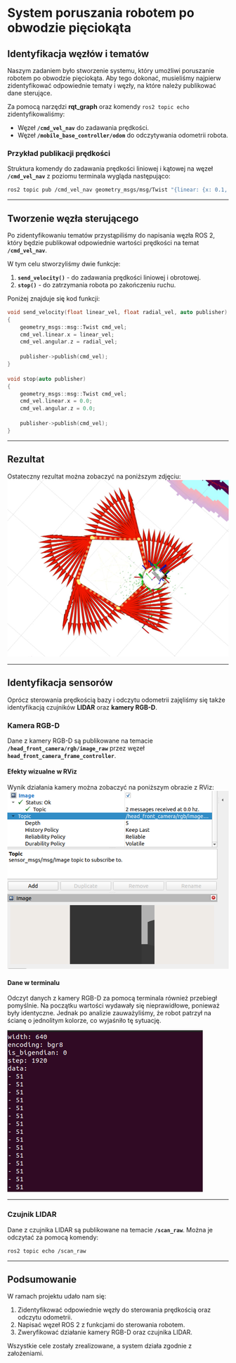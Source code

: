 # System poruszania robotem po obwodzie pięciokąta  

## Identyfikacja węzłów i tematów  

Naszym zadaniem było stworzenie systemu, który umożliwi poruszanie robotem po obwodzie pięciokąta. Aby tego dokonać, musieliśmy najpierw zidentyfikować odpowiednie tematy i węzły, na które należy publikować dane sterujące.  

Za pomocą narzędzi **rqt_graph** oraz komendy `ros2 topic echo` zidentyfikowaliśmy:
- Węzeł **`/cmd_vel_nav`** do zadawania prędkości.  
- Węzeł **`/mobile_base_controller/odom`** do odczytywania odometrii robota.  

### Przykład publikacji prędkości  
Struktura komendy do zadawania prędkości liniowej i kątowej na węzeł **`/cmd_vel_nav`** z poziomu terminala wygląda następująco:  

```bash
ros2 topic pub /cmd_vel_nav geometry_msgs/msg/Twist "{linear: {x: 0.1, y: 0.0, z: 0.0}, angular: {x: 0.0, y: 0.0, z: 1.0}}"
```

---

## Tworzenie węzła sterującego  

Po zidentyfikowaniu tematów przystąpiliśmy do napisania węzła ROS 2, który będzie publikował odpowiednie wartości prędkości na temat **`/cmd_vel_nav`**.  

W tym celu stworzyliśmy dwie funkcje:  
1. **`send_velocity()`** - do zadawania prędkości liniowej i obrotowej.  
2. **`stop()`** - do zatrzymania robota po zakończeniu ruchu.  

Poniżej znajduje się kod funkcji:

```cpp
void send_velocity(float linear_vel, float radial_vel, auto publisher)
{
    geometry_msgs::msg::Twist cmd_vel;
    cmd_vel.linear.x = linear_vel;
    cmd_vel.angular.z = radial_vel;

    publisher->publish(cmd_vel); 
}

void stop(auto publisher)
{
    geometry_msgs::msg::Twist cmd_vel;
    cmd_vel.linear.x = 0.0;
    cmd_vel.angular.z = 0.0;

    publisher->publish(cmd_vel); 
}
```

---

## Rezultat  

Ostateczny rezultat można zobaczyć na poniższym zdjęciu:  
![alt text](3P4Cssxb.jpeg)

---

## Identyfikacja sensorów  

Oprócz sterowania prędkością bazy i odczytu odometrii zajęliśmy się także identyfikacją czujników **LIDAR** oraz **kamery RGB-D**.  

### Kamera RGB-D  

Dane z kamery RGB-D są publikowane na temacie **`/head_front_camera/rgb/image_raw`** przez węzeł **`head_front_camera_frame_controller`**.  

#### Efekty wizualne w RViz  
Wynik działania kamery można zobaczyć na poniższym obrazie z RViz:  
![alt text](stero_stuff/rgbd_rviz.png)  

#### Dane w terminalu  
Odczyt danych z kamery RGB-D za pomocą terminala również przebiegł pomyślnie. Na początku wartości wydawały się nieprawidłowe, ponieważ były identyczne. Jednak po analizie zauważyliśmy, że robot patrzył na ścianę o jednolitym kolorze, co wyjaśniło tę sytuację.  

![alt text](stero_stuff/rgbd_terminal.png)  

---

### Czujnik LIDAR  

Dane z czujnika LIDAR są publikowane na temacie **`/scan_raw`**. Można je odczytać za pomocą komendy:  

```bash
ros2 topic echo /scan_raw
```

---

## Podsumowanie  

W ramach projektu udało nam się:  
1. Zidentyfikować odpowiednie węzły do sterowania prędkością oraz odczytu odometrii.  
2. Napisać węzeł ROS 2 z funkcjami do sterowania robotem.  
3. Zweryfikować działanie kamery RGB-D oraz czujnika LIDAR.  

Wszystkie cele zostały zrealizowane, a system działa zgodnie z założeniami.